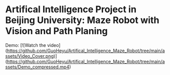 # Artifical Intelligence Project in Beijing University: Maze Robot with Vision and Path Planing
Demo:
[![Watch the video]
(https://github.com/GuoHeyu/Artifical_Intelligence_Maze_Robot/tree/main/assets/Video_Cover.png)]
(https://github.com/GuoHeyu/Artifical_Intelligence_Maze_Robot/tree/main/assets/Demo_compressed.mp4)
